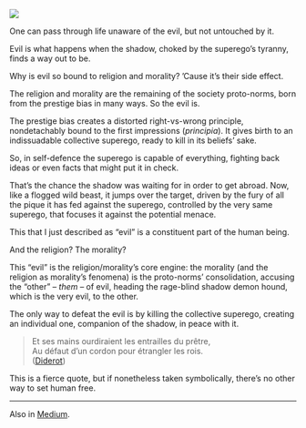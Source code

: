 ![](//cacilhas.info/img/heaven-hell.jpg)

One can pass through life unaware of the evil, but not untouched by it.

Evil is what happens when the shadow, choked by the superego’s tyranny, finds a way out to be.

Why is evil so bound to religion and morality? ’Cause it’s their side effect.

The religion and morality are the remaining of the society proto-norms, born from the prestige bias in many ways. So the evil is.

The prestige bias creates a distorted right-vs-wrong principle, nondetachably bound to the first impressions (_principia_). It gives birth to an indissuadable collective superego, ready to kill in its beliefs’ sake.

So, in self-defence the superego is capable of everything, fighting back ideas or even facts that might put it in check.

That’s the chance the shadow was waiting for in order to get abroad. Now, like a flogged wild beast, it jumps over the target, driven by the fury of all the pique it has fed against the superego, controlled by the very same superego, that focuses it against the potential menace.

This that I just described as “evil” is a constituent part of the human being.

And the religion? The morality?

This “evil” is the religion/morality’s core engine: the morality (and the religion as morality’s fenomena) is the proto-norms’ consolidation, accusing the “other” – _them_ – of evil, heading the rage-blind shadow demon hound, which is the very evil, to the other.

The only way to defeat the evil is by killing the collective superego, creating an individual one, companion of the shadow, in peace with it.

> Et ses mains ourdiraient les entrailles du prêtre,  
> Au défaut d’un cordon pour étrangler les rois.  
> ([Diderot](https://dicocitations.lemonde.fr/citations/citation-5488.php))

This is a fierce quote, but if nonetheless taken symbolically, there’s no other way to set human free.

* * *

Also in [Medium](https://cacilhas.medium.com/the-evil-we-know-db3272664b93).